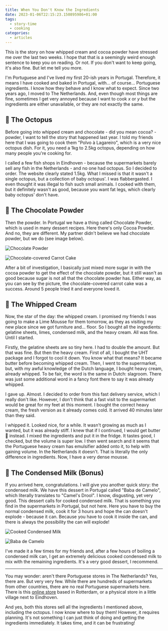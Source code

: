 ```yaml
---
title: When You Don't Know the Ingredients
date: 2023-01-06T22:15:23.150895986+01:00
tags:
  - story-time
  - cooking
categories:
  - articles
---
```


This is the story on how whipped cream and cocoa powder have stressed me over the last two weeks. I hope that that is a seemingly weird enough sentence to keep you on reading. Or not. If you don't want to keep going, it's also fine. But let me tell you more.

<!--more-->

I'm Portuguese and I've lived my first 20-ish years in Portugal. Therefore, it means I have cooked and baked in Portugal, with... of course... Portuguese ingredients. I know how they behave and I know what to expect. Since two years ago, I moved to The Netherlands. And, even though most things are fine, sometimes I get very annoyed because I want to cook _x_ or _y_ but the ingredients are either unavailable, or they are not exactly the same.

## 🐙 The Octopus

Before going into whipped cream and chocolate - did you mean cocoa? - powder, I want to tell the story that happened last year. I told my friends here that I was going to cook them "Polvo à Lagareiro", which is a very nice octopus dish. For it, you need a 1kg to 2.5kg octopus, depending on how many people you're cooking for.

I called a few fish shops in Eindhoven - because the supermarkets barely sell any fish in the Netherlands - and no one had octopus. So I decided to order. The website clearly stated 1.5kg. What I missed is that it wasn't a single octopus, but a collection of baby octopus'. I was flabbergasted. I even thought it was illegal to fish such small animals. I cooked with them, but it definitely wasn't as good, because you want fat legs, which clearly baby octopus' don't have.

## 🍫 The Chocolate Powder

Then the powder. In Portugal we have a thing called Chocolate Powder, which is used in many dessert recipes. Here there's only Cocoa Powder. And no, they are different. My partner didn't believe we had chocolate powder, but we do (see image below).

<div class='fw fg'>

![Chocolate Powder](cdn:/eb198cf39374fc634b5335da61c7e2ddb294bbeef7bdcb614d4d5889d90f06df)

![Chocolate-covered Carrot Cake](cdn:/d331bd82c447d6732fc4deb004386dd97ee5f08680f3e8d19572414f91c8e276)

</div>

After a bit of investigation, I basically just mixed more sugar in with the cocoa powder to get the effect of the chocolate powder, but it still wasn't as good because sugar is not all that the chocolate powder has. Either way, as you can see by the picture, the chocolate-covered carrot cake was a success. Around 5 people tried it and everyone loved it.

## 🍦 The Whipped Cream

Now, the star of the day: the whipped cream. I promised my friends I was going to make a Lime Mousse for them tomorrow, as they as visiting my new place since we got furniture and... floor. So I bought all the ingredients: gelatine sheets, limes, condensed milk, and the heavy cream. All was fine. Until I started.

Firstly, the gelatine sheets are so tiny here. I had to double the amount. But that was fine. But then the heavy cream. First of all, I bought the UHT package and I forgot to cool it down. You know what that means? It became butter before becoming whipped cream. Then, I went to the supermarket, but, with my awful knowledge of the Dutch language, I bought heavy cream, already whipped. To be fair, the word is the same in Dutch: slagroom. There was just some additional word in a fancy font there to say it was already whipped.

I gave up. Almost. I decided to order from this fast delivery service, which I really don't like. However, I don't think that a fast visit to the supermarket would be great for my feet at this moment. I bought the correct heavy cream, the fresh version as it already comes cold. It arrived 40 minutes later than they said.

I whipped it. Looked nice, for a while. It wasn't growing as much as I wanted, but it was already stiff. I knew that if I continued, I would get butter 🧈 instead. I mixed the ingredients and put it in the fridge. It tastes good, I checked, but the volume is super low. I then went search and it seems that the Portuguese heavy cream has emulsifier added onto it, to help with gaining volume. In the Netherlands it doesn't. That is literally the only difference in ingredients. Now, I have a very dense mousse.

## 🥛 The Condensed Milk (Bonus)

If you arrived here, congratulations. I will give you another quick story: the condensed milk. We have this dessert in Portugal called "Baba de Camelo", which literally translates to "Camel's Drool". I know, disgusting, yet very good. This dessert calls for cooked condensed milk. That is something you find in the supermarkets in Portugal, but not here. Here you have to buy the normal condensed milk, cook it for 3 hours and hope the can doesn't explode - because it can. Because you have to cook it inside the can, and there is always the possibility the can will explode!

<div class='fg fw'>
  
![Cooked Condensed Milk](cdn:/6d4f93a1a1e518d30e544f0dbe568d04030bad5f6f969e3396bfb7f0f649e7cc)

![Baba de Camelo](cdn:/95490ae521b294daa3df97a0f2a6398f589902e018de04a51fb5353bb58d1434)

</div>

I've made it a few times for my friends and, after a few hours of boiling a condensed milk can, I get an extremely delicious cooked condensed milk to mix with the remaining ingredients. It's a very good dessert, I recommend.

---

You may wonder: aren't there Portuguese stores in The Netherlands? Yes, there are. But very very few. While there are hundreds of supermarkets from other countries, there are no real Portuguese supermarkets here. There is this [online store](https://www.portugeseproducten.nl/) based in Rotterdam, or a physical store in a little village next to Eindhoven.

And yes, both this stores sell all the ingredients I mentioned above, including the octopus. I now know where to buy them! However, it requires planning. It's not something I can just think of doing and getting the ingredients immediately. It takes time, and it can be frustrating!
